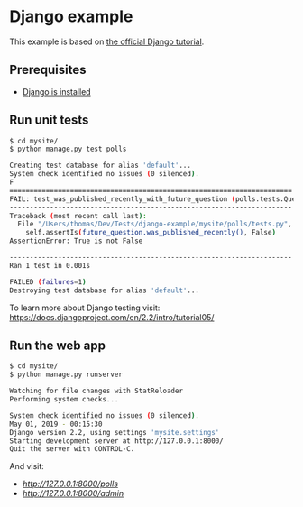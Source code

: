 # Django example

This example is based on [the official Django tutorial](https://docs.djangoproject.com/en/2.2/intro/tutorial01/).

## Prerequisites

* [Django is installed](https://docs.djangoproject.com/en/2.2/intro/install/)

## Run unit tests

```bash
$ cd mysite/
$ python manage.py test polls

Creating test database for alias 'default'...
System check identified no issues (0 silenced).
F
======================================================================
FAIL: test_was_published_recently_with_future_question (polls.tests.QuestionModelTests)
----------------------------------------------------------------------
Traceback (most recent call last):
  File "/Users/thomas/Dev/Tests/django-example/mysite/polls/tests.py", line 18, in test_was_published_recently_with_future_question
    self.assertIs(future_question.was_published_recently(), False)
AssertionError: True is not False

----------------------------------------------------------------------
Ran 1 test in 0.001s

FAILED (failures=1)
Destroying test database for alias 'default'...
```

To learn more about Django testing visit: https://docs.djangoproject.com/en/2.2/intro/tutorial05/

## Run the web app

```bash
$ cd mysite/
$ python manage.py runserver

Watching for file changes with StatReloader
Performing system checks...

System check identified no issues (0 silenced).
May 01, 2019 - 00:15:30
Django version 2.2, using settings 'mysite.settings'
Starting development server at http://127.0.0.1:8000/
Quit the server with CONTROL-C.
```

And visit:

* *http://127.0.0.1:8000/polls*
* *http://127.0.0.1:8000/admin*